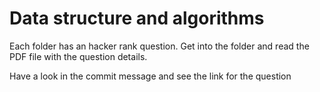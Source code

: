 # Data structure and algorithms

Each folder has an hacker rank question. 
Get into the folder and read the PDF file with the question details.

Have a look in the commit message and see the link for the question
